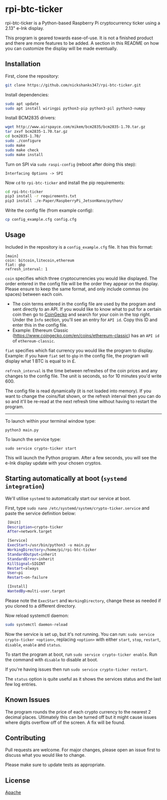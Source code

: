 # rpi-btc-ticker

rpi-btc-ticker is a Python-based Raspberry Pi cryptocurrency ticker using a 2.13" e-Ink display. 

This program is geared towards ease-of-use. It is not a finished product and there are more features to be added. A section in this README on how you can customize the display will be made eventually.

## Installation

First, clone the repository:
```bash
git clone https://github.com/nickshanks347/rpi-btc-ticker.git
```

Install dependencies:
```bash
sudo apt update
sudo apt install wiringpi python3-pip python3-pil python3-numpy
```

Install BCM2835 drivers:
```bash
wget http://www.airspayce.com/mikem/bcm2835/bcm2835-1.70.tar.gz
tar zxvf bcm2835-1.70.tar.gz
cd bcm2835-1.70/
sudo ./configure
sudo make
sudo make check
sudo make install
```

Turn on SPI via `sudo raspi-config` (reboot after doing this step):
```
Interfacing Options -> SPI
```

Now `cd` to `rpi-btc-ticker` and install the pip requirements:
```bash
cd rpi-btc-ticker
pip3 install -r requirements.txt
pip3 install ./e-Paper/RaspberryPi_JetsonNano/python/
```

Write the config file (from example config):
```bash
cp config_example.cfg config.cfg
```

## Usage


Included in the repository is a `config_example.cfg` file. It has this format:
```
[main]
coin: bitcoin,litecoin,ethereum
fiat: gbp
refresh_interval: 1
```
`coin` specifies which three cryptocurrencies you would like displayed. The order entered in the config file will be the order they appear on the display. Please ensure to keep the same format, and only include commas (no spaces) between each coin.

-   The coin terms entered in the config file are used by the program and sent directly to an API. If you would like to know what to put for a certain coin then go to [CoinGecko](https://coingecko.com) and search for your coin in the top right. Under the `Info` section, you'll see an entry for `API id`. Copy this ID and enter this in the config file. 
-   Example: Ethereum Classic (https://www.coingecko.com/en/coins/ethereum-classic) has an `API id` of `ethereum-classic`.

`fiat` specifies which fiat currency you would like the program to display. Example: if you have `fiat` set to `gbp` in the config file, the program will display what 1 BTC is equal to in £.

`refresh_interval` is the time between refreshes of the coin prices and any changes to the config file. The unit is seconds, so for 10 minutes you'd write 600. 

The config file is read dynamically (it is not loaded into memory). If you want to change the coins/fiat shown, or the refresh interval then you can do so and it'll be re-read at the next refresh time without having to restart the program.

---
To launch within your terminal window type: 
```
python3 main.py
```

To launch the service type: 
```
sudo service crypto-ticker start
```

This will launch the Python program. After a few seconds, you will see the e-Ink display update with your chosen cryptos.

## Starting automatically at boot (`systemd integration`)

We'll utilise `systemd` to automatically start our service at boot. 

First, type `sudo nano /etc/systemd/system/crypto-ticker.service` and paste the service definition below:
```bash
 [Unit]
 Description=crypto-ticker
 After=network.target

 [Service]
 ExecStart=/usr/bin/python3 -u main.py
 WorkingDirectory=/home/pi/rpi-btc-ticker
 StandardOutput=inherit
 StandardError=inherit
 KillSignal=SIGINT
 Restart=always
 User=pi
 Restart=on-failure

 [Install]
 WantedBy=multi-user.target
 ```
Please note the `ExecStart` and `WorkingDirectory`, change these as needed if you cloned to a different directory.

Now reload systemctl daemon:
```bash
sudo systemctl daemon-reload
```

Now the service is set up, but it's not running. You can run: `sudo service crypto-ticker <option>`, replacing `<option>` with either `start`, `stop`, `restart`, `disable`, `enable` and `status`.

To start the program at boot, run `sudo service crypto-ticker enable`. Run the command with `disable` to disable at boot. 

If you're having issues then run `sudo service crypto-ticker restart`.

The `status` option is quite useful as it shows the services status and the last few log entries. 


## Known Issues

The program rounds the price of each crypto currency to the nearest 2 decimal places. Ultimately this can be turned off but it might cause issues where digits overflow off of the screen. A fix will be found.

## Contributing
Pull requests are welcome. For major changes, please open an issue first to discuss what you would like to change.

Please make sure to update tests as appropriate.

## License
[Apache](http://www.apache.org/licenses/LICENSE-2.0)
